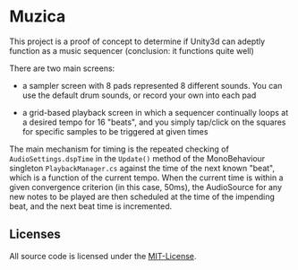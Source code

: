 Muzica
======

This project is a proof of concept to determine if Unity3d can adeptly function as a music sequencer (conclusion: it functions quite well)

There are two main screens:

- a sampler screen with 8 pads represented 8 different sounds. You can use the default drum sounds, or record your own into each pad

- a grid-based playback screen in which a sequencer continually loops at a desired tempo for 16 "beats", and you simply tap/click on the squares for specific samples to be triggered at given times

The main mechanism for timing is the repeated checking of `AudioSettings.dspTime` in the `Update()` method of the MonoBehaviour singleton `PlaybackManager.cs` against the time of the next known "beat", which is a function of the current tempo.  When the current time is within a given convergence criterion (in this case, 50ms), the AudioSource for any new notes to be played are then scheduled at the time of the impending beat, and the next beat time is incremented.

Licenses
--------

All source code is licensed under the [MIT-License](https://github.com/chrissung/Muzica/blob/master/LICENSE).
